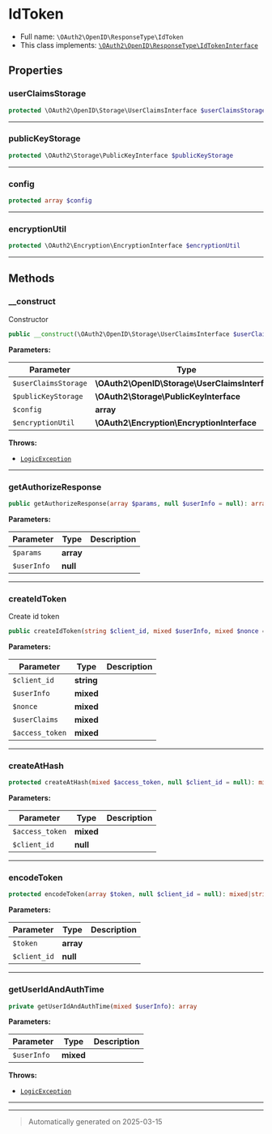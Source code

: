 
# IdToken





* Full name: `\OAuth2\OpenID\ResponseType\IdToken`
* This class implements:
[`\OAuth2\OpenID\ResponseType\IdTokenInterface`](./IdTokenInterface.md)



## Properties


### userClaimsStorage



```php
protected \OAuth2\OpenID\Storage\UserClaimsInterface $userClaimsStorage
```






***

### publicKeyStorage



```php
protected \OAuth2\Storage\PublicKeyInterface $publicKeyStorage
```






***

### config



```php
protected array $config
```






***

### encryptionUtil



```php
protected \OAuth2\Encryption\EncryptionInterface $encryptionUtil
```






***

## Methods


### __construct

Constructor

```php
public __construct(\OAuth2\OpenID\Storage\UserClaimsInterface $userClaimsStorage, \OAuth2\Storage\PublicKeyInterface $publicKeyStorage, array $config = array(), \OAuth2\Encryption\EncryptionInterface $encryptionUtil = null): mixed
```








**Parameters:**

| Parameter | Type | Description |
|-----------|------|-------------|
| `$userClaimsStorage` | **\OAuth2\OpenID\Storage\UserClaimsInterface** |  |
| `$publicKeyStorage` | **\OAuth2\Storage\PublicKeyInterface** |  |
| `$config` | **array** |  |
| `$encryptionUtil` | **\OAuth2\Encryption\EncryptionInterface** |  |




**Throws:**

- [`LogicException`](../../../LogicException.md)



***

### getAuthorizeResponse



```php
public getAuthorizeResponse(array $params, null $userInfo = null): array|mixed
```








**Parameters:**

| Parameter | Type | Description |
|-----------|------|-------------|
| `$params` | **array** |  |
| `$userInfo` | **null** |  |





***

### createIdToken

Create id token

```php
public createIdToken(string $client_id, mixed $userInfo, mixed $nonce = null, mixed $userClaims = null, mixed $access_token = null): mixed|string
```








**Parameters:**

| Parameter | Type | Description |
|-----------|------|-------------|
| `$client_id` | **string** |  |
| `$userInfo` | **mixed** |  |
| `$nonce` | **mixed** |  |
| `$userClaims` | **mixed** |  |
| `$access_token` | **mixed** |  |





***

### createAtHash



```php
protected createAtHash(mixed $access_token, null $client_id = null): mixed|string
```








**Parameters:**

| Parameter | Type | Description |
|-----------|------|-------------|
| `$access_token` | **mixed** |  |
| `$client_id` | **null** |  |





***

### encodeToken



```php
protected encodeToken(array $token, null $client_id = null): mixed|string
```








**Parameters:**

| Parameter | Type | Description |
|-----------|------|-------------|
| `$token` | **array** |  |
| `$client_id` | **null** |  |





***

### getUserIdAndAuthTime



```php
private getUserIdAndAuthTime(mixed $userInfo): array
```








**Parameters:**

| Parameter | Type | Description |
|-----------|------|-------------|
| `$userInfo` | **mixed** |  |




**Throws:**

- [`LogicException`](../../../LogicException.md)



***


***
> Automatically generated on 2025-03-15
